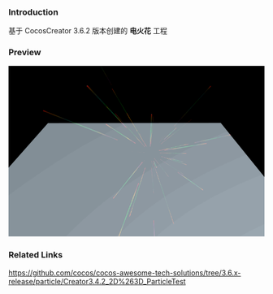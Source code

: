 ### Introduction

基于 CocosCreator 3.6.2 版本创建的 **电火花** 工程

### Preview
![image](../../../gif/202211/2022112201.gif)

### Related Links
https://github.com/cocos/cocos-awesome-tech-solutions/tree/3.6.x-release/particle/Creator3.4.2_2D%263D_ParticleTest